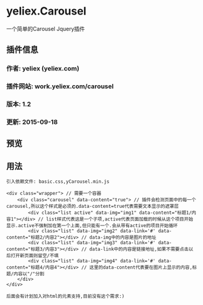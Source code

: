 # yeliex.Carousel
一个简单的Carousel Jquery插件

## 插件信息
### 作者: yeliex (yeliex.com)
### 插件网站: work.yeliex.com/carousel
### 版本: 1.2
### 更新: 2015-09-18

## 预览

## 用法

	引入依赖文件: basic.css,yCarousel.min.js
	
	<div class="wrapper"> // 需要一个容器
		<div class="carousel" data-content="true"> // 插件会检测页面中的每一个carousel,所以这个样式是必须的.data-content=true代表需要文本显示的遮罩层
        	<div class="list active" data-img="img1" data-content="标题1/内容1"></div> // list样式代表这是一个子项,active代表页面加载的时候从这个项目开始显示.active不强制加在第一个上面,但只能有一个.会从带有active的项目开始循环
        	<div class="list" data-img="img2" data-link='#' data-content="标题2/内容2"></div> // data-img中的内容是图片的地址
        	<div class="list" data-img="img3" data-link='#' data-content="标题3/内容3"></div> // data-link中的内容是链接地址,如果不需要点击以后打开新页面则留空/不填
        	<div class="list" data-img="img4" data-link='#' data-content="标题4/内容4"></div> // 这里的data-content代表要在图片上显示的内容,标题/内容以"/"分割
    	</div>
	</div>
	
	后面会有计划加入对html的元素支持,目前没有这个需求:)